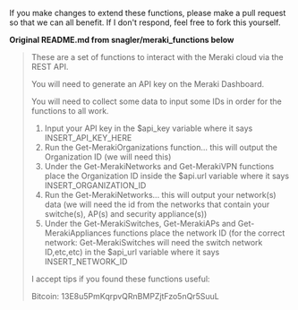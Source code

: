If you make changes to extend these functions, please make a pull request so that we can all benefit. If I don't respond, feel free to fork this yourself.


**Original README.md from snagler/meraki_functions below**

>These are a set of functions to interact with the Meraki cloud via the REST API.
>
>You will need to generate an API key on the Meraki Dashboard.
>
>You will need to collect some data to input some IDs in order for the functions to all work.
>
>1. Input your API key in the $api_key variable where it says INSERT_API_KEY_HERE
>2. Run the Get-MerakiOrganizations function... this will output the Organization ID (we will need this)
>3. Under the Get-MerakiNetworks and Get-MerakiVPN functions place the Organization ID inside the $api.url variable where it says INSERT_ORGANIZATION_ID
>4. Run the Get-MerakiNetworks... this will output your network(s) data (we will need the id from the networks that contain your switche(s), AP(s) and security appliance(s))
>5. Under the Get-MerakiSwitches, Get-MerakiAPs and Get-MerakiAppliances functions place the network ID (for the correct network: Get-MerakiSwitches will need the switch network ID,etc,etc) in the $api_url variable where it says INSERT_NETWORK_ID
>
>I accept tips if you found these functions useful:
>
>Bitcoin: 13E8u5PmKqrpvQRnBMPZjtFzo5nQr5SuuL
